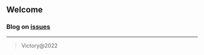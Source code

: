 ## Welcome
### Blog on [issues](https://github.com/mylifeinn/mylifeinn.github.io/issues)
***
>Victory@2022
